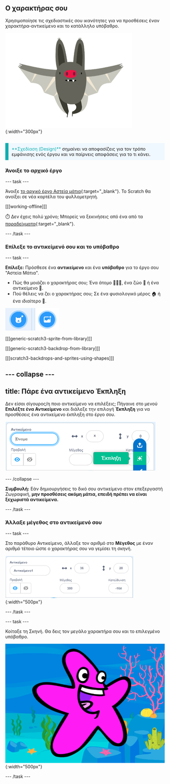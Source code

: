 ## Ο χαρακτήρας σου

<div style="display: flex; flex-wrap: wrap">
<div style="flex-basis: 200px; flex-grow: 1; margin-right: 15px;">
Χρησιμοποίησε τις σχεδιαστικές σου ικανότητες για να προσθέσεις έναν χαρακτήρα-αντικείμενο και το κατάλληλο υπόβαθρο. 
</div>
<div>

![Ένας μεγάλος χαρακτήρας.](images/character.png){:width="300px"}    

</div>
</div>

<p style="border-left: solid; border-width:10px; border-color: #0faeb0; background-color: aliceblue; padding: 10px;">
<span style="color: #0faeb0">**Σχεδίαση (Design)**</span> σημαίνει να αποφασίζεις για τον τρόπο εμφάνισης ενός έργου και να παίρνεις αποφάσεις για το τι κάνει. 
</p>

### Άνοιξε το αρχικό έργο

--- task ---

Άνοιξε [το αρχικό έργο Αστεία μάτια](https://scratch.mit.edu/projects/582221984/editor){:target="_blank"}. Το Scratch θα ανοίξει σε νέα καρτέλα του φυλλομετρητή.

[[[working-offline]]]

⏱️ Δεν έχεις πολύ χρόνο; Μπορείς να ξεκινήσεις από ένα από τα [παραδείγματα](https://scratch.mit.edu/studios/29029028){:target="_blank"}.

--- /task ---

### Επίλεξε το αντικείμενό σου και το υπόβαθρο

--- task ---

**Επίλεξε:** Πρόσθεσε ένα **αντικείμενο** και ένα **υπόβαθρο** για το έργο σου "Αστεία Μάτια".

+ Πώς θα μοιάζει ο χαρακτήρας σου; Ένα άτομο 🧜🏽‍♀️, ένα ζώο 🐶 ή ένα αντικείμενο 🧸.
+ Πού θέλεις να ζει ο χαρακτήρας σου; Σε ένα φυσιολογικό μέρος 🏠 ή ένα ιδιαίτερο 🎪.

![Το εικονίδιο προσθήκης αντικειμένου και προσθήκης εικονιδίου υποβάθρου δίπλα δίπλα.](images/sprite-and-backdrop.png)

[[[generic-scratch3-sprite-from-library]]]

[[[generic-scratch3-backdrop-from-library]]]

[[[scratch3-backdrops-and-sprites-using-shapes]]]

--- collapse ---
---
title: Πάρε ένα αντικείμενο Έκπληξη
---

Δεν είσαι σίγουρος/η ποιο αντικείμενο να επιλέξεις; Πήγαινε στο μενού **Επιλέξτε ένα Αντικείμενο** και διάλεξε την επιλογή **Έκπληξη** για να προσθέσεις ένα αντικείμενο έκπληξη στο έργο σου.

![Η επιλογή "Έκπληξη" στο μενού "Επιλέξτε ένα Αντικείμενο".](images/surprise-sprite.png)

--- /collapse ---

**Συμβουλή:** Εάν δημιουργήσεις το δικό σου αντικείμενο στον επεξεργαστή Ζωγραφική, **μην προσθέσεις ακόμη μάτια, επειδή πρέπει να είναι ξεχωριστά αντικείμενα.**

--- /task ---

### Άλλαξε μέγεθος στο αντικείμενό σου

--- task ---

Στο παράθυρο Αντικείμενο, άλλαξε τον αριθμό στο **Μέγεθος** με έναν αριθμό τέτοιο ώστε ο χαρακτήρας σου να γεμίσει τη σκηνή.

![](images/size-property.png){:width="500px"}

--- /task ---

--- task ---

Κοίταξε τη Σκηνή. Θα δεις τον μεγάλο χαρακτήρα σου και το επιλεγμένο υπόβαθρο.

![](images/large-sprite-stage.png){:width="500px"}

--- /task ---
